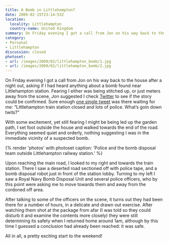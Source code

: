 ```yaml
---
title: A Bomb in Littlehampton?
date: 2009-02-15T23:14:53Z
location:
  locality: Littlehampton
  country-name: United Kingdom
summary: On Friday evening I got a call from Jon on his way back to the house after a night out, asking if I had heard anything about a bomb found near Littlehampton station.
category:
- Personal
- Littlehampton
discussion: closed
photoset:
- url: /images/2009/02/littlehampton_bomb/1.jpg
- url: /images/2009/02/littlehampton_bomb/2.jpg
---
```

On Friday evening I got a call from Jon on his way back to the house after a night out, asking if I had heard anything about a bomb found near Littlehampton station. Fearing I either was being stitched up, or just meters away from the scene, Jon suggested I check [Twitter][1] to see if the story could be confirmed. Sure enough [one single tweet][2] was there waiting for me: “Littlehampton train station closed and lots of police. What’s goin down twits?”

With some excitement, yet still fearing I might be being led up the garden path, I set foot outside the house and walked towards the end of the road. Everything seemed quiet and orderly, nothing suggesting I was in the immediate vicinity of a suspected bomb.

{% render 'photos' with photoset
  caption: 'Police and the bomb disposal team outside Littlehampton railway station.'
%}

Upon reaching the main road, I looked to my right and towards the train station. There I saw a deserted road sectioned off with police tape, and a bomb disposal robot just in front of the station lobby. Turning to my left I saw a Royal Navy Bomb Disposal Unit and several police officers, who by this point were asking me to move towards them and away from the cordoned off area.

After talking to some of the officers on the scene, it turns out they had been there for a number of hours, in a delicate and drawn out exercise. After watching them shot at the package from afar (I was told so they could disturb it and examine the contents more closely) they were still determining its safety when I returned home around 1am, although by this time I guessed a conclusion had already been reached: it was safe.

All in all, a pretty exciting start to the weekend!

[1]: https://twitter.com/
[2]: https://twitter.com/JamesBullock/status/1208109114
